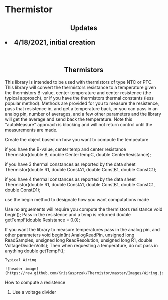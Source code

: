 # Thermistor
<b><h2><center>Updates </center>
<li>4/18/2021, initial creation</li>
</h1></b>
<br>
<b><h2><center>Thermistors</center></h1></b>

This library is intended to be used with thermistors of type NTC or PTC. This library will convert the thermistors resistance to a temperature given the thermistors B-value, center temperature and center resistence (the typical approach), or if you have the thermistors thermal constants (less popular method). Methods are provided for you to measure the resistence, pass that resistence in, and get a temperature back, or you can pass in an analog pin, number of averages, and a few other parameters and the library will get the average and send back the temperature. Note this "autoMeasure" approach is blocking and will not return control until the measurements are made.

Create the object based on how you want to compute the tempeature

if you have the B-value, center temp and center resistance
	Thermistor(double B, double CenterTempC, double CenterResistance);
  
  if you have 3 thermal constances as reported by the data sheet
	Thermistor(double R1, double ConstA1, double ConstB1, double ConstC1);
  
  if you have 4 thermal constances as reported by the data sheet
	Thermistor(double R1, double ConstA1, double ConstB1, double ConstC1, double ConstD1);
  
  
  use the begin method to designate how you want computations made
  
  Use no arguements will require you compute the thermistors resistance
	void begin();
  Pass in the resistence and a temp is returned
  double getTempF(double Resistance = 0.0);
  
  
  If you want the library to measure temperatures 
  pass in the analog pin, and other parameters
  void begin(int AnalogReadPin, unsigned long ReadSamples, unsigned long ReadResolution, unsigned long R1, double VoltageDividerVolts);
Then when requesting a temperature, do not pass in anything
	double getTempF();
	
	Typical Wiring
	
	![header image](https://raw.github.com/KrisKasprzak/Thermistor/master/Images/Wiring.jpg)
  
  How to compute a resistence
 1. Use a voltage divider
